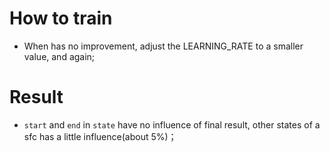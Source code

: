 # How to train

- When has no improvement, adjust the LEARNING_RATE to a smaller value, and again;

# Result

- `start` and `end` in `state` have no influence of final result, other states of a sfc has a little influence(about 5%)；